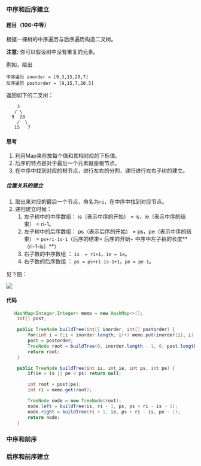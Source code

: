 ###  中序和后序建立

####  题目（106-中等）

根据一棵树的中序遍历与后序遍历构造二叉树。

**注意:**
你可以假设树中没有重复的元素。

例如，给出

```
中序遍历 inorder = [9,3,15,20,7]
后序遍历 postorder = [9,15,7,20,3]
```


返回如下的二叉树：

        3
       / \
      9  20
        /  \
       15   7
####  思考

1. 利用Map来存放每个值和其相对应的下标值。
2. 后序的特点是对于最后一个元素就是根节点。
3. 在中序中找到对应的根节点，进行左右的分割，递归进行左右子树的建立。

#####  位置关系的建立

1. 取出来对应的最后一个节点，命名为`ri`，在中序中找到对应节点。
2. 递归建立时候：
   1. 左子树中的中序数组： is（表示中序的开始） = is，ie（表示中序的结束） = ri-1。
   2. 左子树中的后序数组： ps（表示后序的开始） = ps，pe（表示中序的结束） = `ps+ri-is-1`（后序的结束= 后序的开始+ 中序中左子树的长度**（ri-1-is）**）
   3. 右子数的中序数组 ： `is  = ri+1`，`ie = ie`。
   4. 右子数的后序数组 ： `ps = ps+ri-is-1+1`，`pe = pe-1`。

见下图：

<img src= "https://gitee.com/maycopes/MyImages/raw/master//images/image-20200926145129888.png">

####   代码

```java
   HashMap<Integer,Integer> memo = new HashMap<>();
    int[] post;

    public TreeNode buildTree(int[] inorder, int[] postorder) {
        for(int i = 0;i < inorder.length; i++) memo.put(inorder[i], i);
        post = postorder;
        TreeNode root = buildTree(0, inorder.length - 1, 0, post.length - 1);
        return root;
    }

    public TreeNode buildTree(int is, int ie, int ps, int pe) {
        if(ie < is || pe < ps) return null;

        int root = post[pe];
        int ri = memo.get(root);

        TreeNode node = new TreeNode(root);
        node.left = buildTree(is, ri - 1, ps, ps + ri - is - 1);
        node.right = buildTree(ri + 1, ie, ps + ri - is, pe - 1);
        return node;
    }
```

### 中序和前序

###  后序和前序建立

